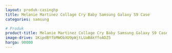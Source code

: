 ```yaml
---
layout: produk-casinghp
title: Melanie Martinez Collage Cry Baby Samsung Galaxy S9 Case
categories: samsung

# Produk
product-title: Melanie Martinez Collage Cry Baby Samsung Galaxy S9 Case
image-drive: 1KipdBYfbMWObXU9pWjtLUaBAkYfoADZ5
harga: 90000
---
```

